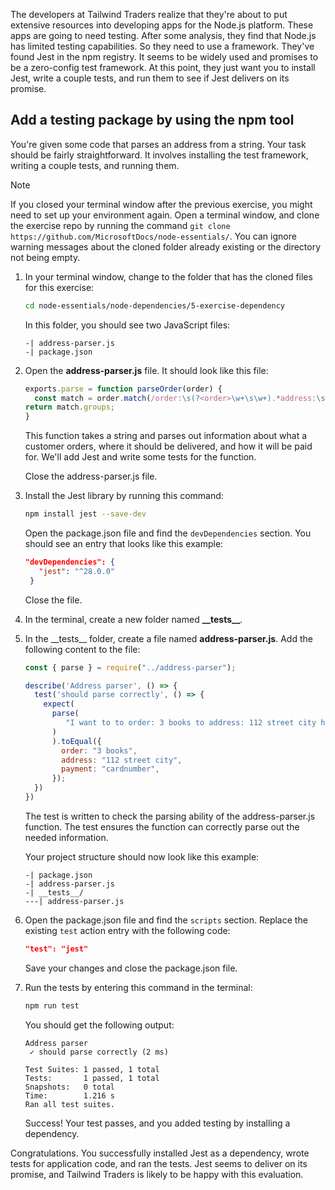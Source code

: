 The developers at Tailwind Traders realize that they're about to put extensive resources into developing apps for the Node.js platform. These apps are going to need testing. After some analysis, they find that Node.js has limited testing capabilities. So they need to use a framework. They've found Jest in the npm registry. It seems to be widely used and promises to be a zero-config test framework. At this point, they just want you to install Jest, write a couple tests, and run them to see if Jest delivers on its promise. 

## Add a testing package by using the npm tool

You're given some code that parses an address from a string. Your task should be fairly straightforward. It involves installing the test framework, writing a couple tests, and running them.

> [!Note]
> If you closed your terminal window after the previous exercise, you might need to set up your environment again. Open a terminal window, and clone the exercise repo by running the command `git clone https://github.com/MicrosoftDocs/node-essentials/`. You can ignore warning messages about the cloned folder already existing or the directory not being empty.

1. In your terminal window, change to the folder that has the cloned files for this exercise:

   ```bash
   cd node-essentials/node-dependencies/5-exercise-dependency
   ```

   In this folder, you should see two JavaScript files:

   ```output
   -| address-parser.js
   -| package.json
   ```

1. Open the **address-parser.js** file. It should look like this file:

   ```javascript
   exports.parse = function parseOrder(order) {
     const match = order.match(/order:\s(?<order>\w+\s\w+).*address:\s(?<address>\w+\s\w+\s\w+).*payment info:\s(?<payment>\w+)/)
   return match.groups;
   }
   ```

   This function takes a string and parses out information about what a customer orders, where it should be delivered, and how it will be paid for. We'll add Jest and write some tests for the function.

   Close the address-parser.js file.

1. Install the Jest library by running this command:

   ```bash
   npm install jest --save-dev
   ```

   Open the package.json file and find the `devDependencies` section. You should see an entry that looks like this example:

   ```json
   "devDependencies": {
      "jest": "^28.0.0"
    }
   ```

   Close the file.

1. In the terminal, create a new folder named **\_\_tests\_\_**.

1. In the \_\_tests\_\_ folder, create a file named **address-parser.js**. Add the following content to the file:

   ```javascript
   const { parse } = require("../address-parser");

   describe('Address parser', () => {
     test('should parse correctly', () => {
       expect(
         parse(
            "I want to to order: 3 books to address: 112 street city here is my payment info: cardnumber"
         )
         ).toEqual({
           order: "3 books",
           address: "112 street city",
           payment: "cardnumber",
         });
     })
   })
   ```

   The test is written to check the parsing ability of the address-parser.js function. The test ensures the function can correctly parse out the needed information.

   Your project structure should now look like this example:

   ```output
   -| package.json
   -| address-parser.js
   -| __tests__/
   ---| address-parser.js
   ```

1. Open the package.json file and find the `scripts` section. Replace the existing `test` action entry with the following code:

   ```json
   "test": "jest"
   ```

   Save your changes and close the package.json file.

1. Run the tests by entering this command in the terminal:

   ```bash
   npm run test
   ```

   You should get the following output:

   ```output
   Address parser
    ✓ should parse correctly (2 ms)

   Test Suites: 1 passed, 1 total
   Tests:       1 passed, 1 total
   Snapshots:   0 total
   Time:        1.216 s
   Ran all test suites.
   ```

   Success! Your test passes, and you added testing by installing a dependency.

Congratulations. You successfully installed Jest as a dependency, wrote tests for application code, and ran the tests. Jest seems to deliver on its promise, and Tailwind Traders is likely to be happy with this evaluation.
